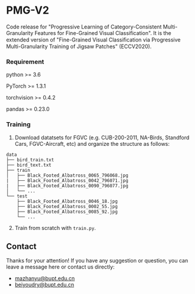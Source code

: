 # PMG-V2
 
Code release for "Progressive Learning of Category-Consistent Multi-Granularity Features for Fine-Grained Visual Classification".
It is the extended version of "Fine-Grained Visual Classiﬁcation via Progressive Multi-Granularity Training of Jigsaw Patches" (ECCV2020).
 
### Requirement
 
python >= 3.6

PyTorch >= 1.3.1

torchvision >= 0.4.2

pandas >= 0.23.0

### Training

1. Download datatsets for FGVC (e.g. CUB-200-2011, NA-Birds, Standford Cars, FGVC-Aircraft, etc) and organize the structure as follows:
```
data
├── bird_train.txt
├── bird_text.txt
├── train
│   ├── Black_Footed_Albatross_0065_796068.jpg
|   ├── Black_Footed_Albatross_0042_796071.jpg
|   ├── Black_Footed_Albatross_0090_796077.jpg
│   └── ...
└── test
    ├── Black_Footed_Albatross_0046_18.jpg
    ├── Black_Footed_Albatross_0002_55.jpg
    ├── Black_Footed_Albatross_0085_92.jpg
    └── ...
```

2. Train from scratch with ``train.py``.


## Contact
Thanks for your attention!
If you have any suggestion or question, you can leave a message here or contact us directly:
- mazhanyu@bupt.edu.cn
- beiyoudry@bupt.edu.cn
